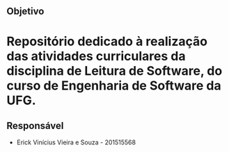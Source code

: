 ## Objetivo
Repositório dedicado à realização das atividades curriculares da disciplina de Leitura de Software, do curso de Engenharia de Software da UFG.
========
## Responsável
* Erick Vinícius Vieira e Souza - 201515568
